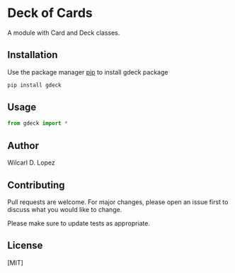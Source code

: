 # Deck of Cards

A module with Card and Deck classes.

## Installation

Use the package manager [pip](https://pip.pypa.io/en/stable/) to install gdeck package

```bash
pip install gdeck
```

## Usage

```python
from gdeck import *
```
## Author
Wilcarl D. Lopez

## Contributing
Pull requests are welcome. For major changes, please open an issue first to discuss what you would like to change.

Please make sure to update tests as appropriate.

## License
[MIT]